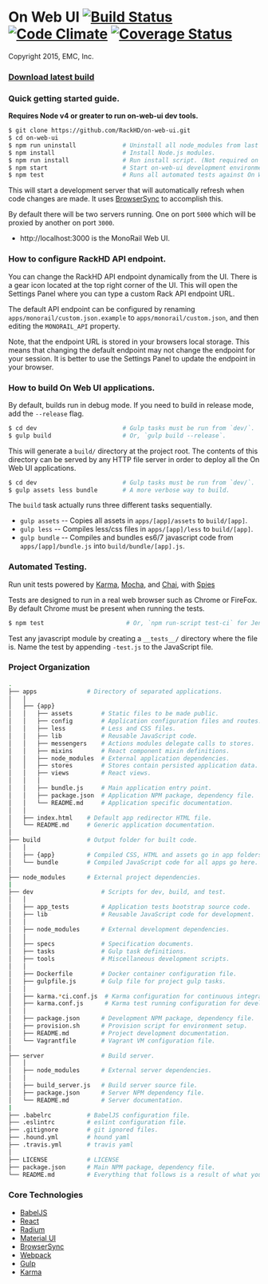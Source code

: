 # On Web UI [![Build Status](https://travis-ci.org/RackHD/on-web-ui.svg?branch=master)](https://travis-ci.org/RackHD/on-web-ui) [![Code Climate](https://codeclimate.com/github/RackHD/on-web-ui/badges/gpa.svg)](https://codeclimate.com/github/RackHD/on-web-ui) [![Coverage Status](https://coveralls.io/repos/RackHD/on-web-ui/badge.svg?branch=master&service=github)](https://coveralls.io/github/RackHD/on-web-ui?branch=master)

Copyright 2015, EMC, Inc.

### [Download latest build](https://github.com/RackHD/on-web-ui/archive/gh-pages.zip)

### Quick getting started guide.

**Requires Node v4 or greater to run on-web-ui dev tools.**

```bash
$ git clone https://github.com/RackHD/on-web-ui.git
$ cd on-web-ui
$ npm run uninstall             # Uninstall all node_modules from last install.
$ npm install                   # Install Node.js modules.
$ npm run install               # Run install script. (Not required on Mac)
$ npm start                     # Start on-web-ui development environment.
$ npm test                      # Runs all automated tests against On Web UI.
```

This will start a development server that will automatically refresh when code changes are made. It uses [BrowserSync](http://www.browsersync.io/) to accomplish this.

By default there will be two servers running. One on port `5000` which will be proxied by another on port `3000`.

 * http://localhost:3000 is the MonoRail Web UI.

### How to configure RackHD API endpoint.

You can change the RackHD API endpoint dynamically from the UI. There is a gear icon located at the top right corner of the UI. This will open the Settings Panel where you can type a custom Rack API endpoint URL.

The default API endpoint can be configured by renaming `apps/monorail/custom.json.example` to `apps/monorail/custom.json`, and then editing the `MONORAIL_API` property.

Note, that the endpoint URL is stored in your browsers local storage. This means that changing the default endpoint may not change the endpoint for your session. It is better to use the Settings Panel to update the endpoint in your browser.

### How to build On Web UI applications.

By default, builds run in debug mode. If you need to build in release mode, add the `--release` flag.

```bash
$ cd dev                        # Gulp tasks must be run from `dev/`.
$ gulp build                    # Or, `gulp build --release`.
```
This will generate a `build/` directory at the project root. The contents of this directory can be served by any HTTP file server in order to deploy all the On Web UI applications.

```bash
$ cd dev                        # Gulp tasks must be run from `dev/`.
$ gulp assets less bundle       # A more verbose way to build.
```

The `build` task actually runs three different tasks sequentially.
 * `gulp assets` -- Copies all assets in `apps/[app]/assets` to `build/[app]`.
 * `gulp less` -- Compiles less/css files in `apps/[app]/less` to `build/[app]`.
 * `gulp bundle` -- Compiles and bundles es6/7 javascript code from `apps/[app]/bundle.js` into `build/bundle/[app].js`.

### Automated Testing.

Run unit tests powered by [Karma](http://karma-runner.github.io/), [Mocha](http://mochajs.org/), and [Chai](http://chaijs.com/), with [Spies](https://github.com/chaijs/chai-spies)

Tests are designed to run in a real web browser such as Chrome or FireFox. By default Chrome must be present when running the tests.

```bash
$ npm test                       # Or, `npm run-script test-ci` for Jenkins.
```

Test any javascript module by creating a `__tests__/` directory where
the file is. Name the test by appending `-test.js` to the JavaScript file.

### Project Organization

```bash
.
├── apps              # Directory of separated applications.
│   │
│   ├── {app}
│   │   ├── assets        # Static files to be made public.
│   │   ├── config        # Application configuration files and routes.
│   │   ├── less          # Less and CSS files.
│   │   ├── lib           # Reusable JavaScript code.
│   │   ├── messengers    # Actions modules delegate calls to stores.
│   │   ├── mixins        # React component mixin definitions.
│   │   ├── node_modules  # External application dependencies.
│   │   ├── stores        # Stores contain persisted application data.
│   │   ├── views         # React views.
│   │   │
│   │   ├── bundle.js     # Main application entry point.
│   │   ├── package.json  # Application NPM package, dependency file.
│   │   └── README.md     # Application specific documentation.
│   │
│   ├── index.html    # Default app redirector HTML file.
│   └── README.md     # Generic application documentation.
│
├── build             # Output folder for built code.
│   │
│   ├── {app}         # Compiled CSS, HTML and assets go in app folders.
│   └── bundle        # Compiled JavaScript code for all apps go here.
│
├── node_modules      # External project dependencies.
|
├── dev                   # Scripts for dev, build, and test.
│   │
│   ├── app_tests         # Application tests bootstrap source code.
│   ├── lib               # Reusable JavaScript code for development.
│   │
│   ├── node_modules      # External development dependencies.
│   │
│   ├── specs             # Specification documents.
│   ├── tasks             # Gulp task definitions.
│   ├── tools             # Miscellaneous development scripts.
│   │
│   ├── Dockerfile        # Docker container configuration file.
│   ├── gulpfile.js       # Gulp file for project gulp tasks.
│   │
│   ├── karma.*ci.conf.js  # Karma configuration for continuous integration.
│   ├── karma.conf.js      # Karma test running configuration for development.
│   │
│   ├── package.json      # Development NPM package, dependency file.
│   ├── provision.sh      # Provision script for environment setup.
│   ├── README.md         # Project development documentation.
│   └── Vagrantfile       # Vagrant VM configuration file.
│
├── server                # Build server.
│   │
│   ├── node_modules      # External server dependencies.
│   │
│   ├── build_server.js   # Build server source file.
│   ├── package.json      # Server NPM dependency file.
│   └── README.md         # Server documentation.
|
├── .babelrc          # BabelJS configuration file.
├── .eslintrc         # eslint configuration file.
├── .gitignore        # git ignored files.
├── .hound.yml        # hound yaml
├── .travis.yml       # travis yaml
│
├── LICENSE           # LICENSE
├── package.json      # Main NPM package, dependency file.
└── README.md         # Everything that follows is a result of what you see here.
```

### Core Technologies
 * [BabelJS](http://babeljs.io/docs/learn-es2015/#ecmascript-6-features')
 * [React](https://facebook.github.io/react/docs/getting-started.html)
 * [Radium](http://projects.formidablelabs.com/radium/)
 * [Material UI](http://material-ui.com/#/components/appbar)
 * [BrowserSync](http://www.browsersync.io/)
 * [Webpack](http://webpack.github.io/)
 * [Gulp](http://gulpjs.com/)
 * [Karma](http://karma-runner.github.io/)
